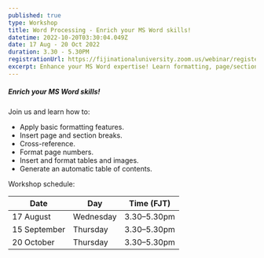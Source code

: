 ```yaml
---
published: true
type: Workshop
title: Word Processing - Enrich your MS Word skills!
datetime: 2022-10-20T03:30:04.049Z
date: 17 Aug - 20 Oct 2022
duration: 3.30 - 5.30PM
registrationUrl: https://fijinationaluniversity.zoom.us/webinar/register/WN_x2Ql9BR7RD2Ej6OZMy8QTA
excerpt: Enhance your MS Word expertise! Learn formatting, page/section breaks, cross-referencing, page numbers, tables, images, and automatic table of contents creation.
---
```


##### **Enrich your MS Word skills!**

Join us and learn how to:

- Apply basic formatting features.
- Insert page and section breaks.
- Cross-reference.
- Format page numbers.
- Insert and format tables and images.
- Generate an automatic table of contents.

Workshop schedule:

| Date         | Day       | Time (FJT)  |
| ------------ | --------- | ----------- |
| 17 August    | Wednesday | 3.30–5.30pm |
| 15 September | Thursday  | 3.30–5.30pm |
| 20 October   | Thursday  | 3.30–5.30pm |
